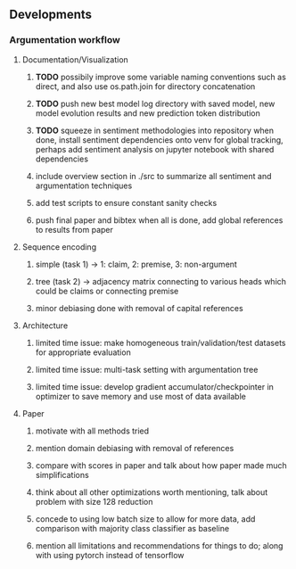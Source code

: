 Developments
------------

### Argumentation workflow

1.  Documentation/Visualization

    1.  **TODO** possibily improve some variable naming
        conventions such as direct, and also use os.path.join for
        directory concatenation

    2.  **TODO** push new best model log directory with saved
        model, new model evolution results and new prediction token
        distribution

    3.  **TODO** squeeze in sentiment methodologies into
        repository when done, install sentiment dependencies onto venv
        for global tracking, perhaps add sentiment analysis on jupyter
        notebook with shared dependencies

    4.  include overview section in ./src to summarize all sentiment and
        argumentation techniques

    5.  add test scripts to ensure constant sanity checks

    6.  push final paper and bibtex when all is done, add global
        references to results from paper

2.  Sequence encoding

    1.  simple (task 1) -\> 1: claim, 2: premise, 3: non-argument

    2.  tree (task 2) -\> adjacency matrix connecting to various heads
        which could be claims or connecting premise

    3.  minor debiasing done with removal of capital references

3.  Architecture

    1.  limited time issue: make homogeneous train/validation/test
        datasets for appropriate evaluation

    2.  limited time issue: multi-task setting with argumentation tree

    3.  limited time issue: develop gradient accumulator/checkpointer in
        optimizer to save memory and use most of data available

4.  Paper

    1.  motivate with all methods tried

    2.  mention domain debiasing with removal of references

    3.  compare with scores in paper and talk about how paper made much
        simplifications

    4.  think about all other optimizations worth mentioning, talk about
        problem with size 128 reduction

    5.  concede to using low batch size to allow for more data, add
        comparison with majority class classifier as baseline

    6.  mention all limitations and recommendations for things to do;
        along with using pytorch instead of tensorflow
